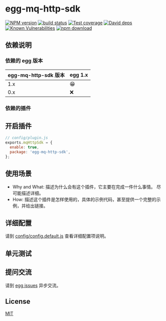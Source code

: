 # egg-mq-http-sdk

[![NPM version][npm-image]][npm-url]
[![build status][travis-image]][travis-url]
[![Test coverage][codecov-image]][codecov-url]
[![David deps][david-image]][david-url]
[![Known Vulnerabilities][snyk-image]][snyk-url]
[![npm download][download-image]][download-url]

[npm-image]: https://img.shields.io/npm/v/egg-mq-http-sdk.svg?style=flat-square
[npm-url]: https://npmjs.org/package/egg-mq-http-sdk
[travis-image]: https://img.shields.io/travis/eggjs/egg-mq-http-sdk.svg?style=flat-square
[travis-url]: https://travis-ci.org/eggjs/egg-mq-http-sdk
[codecov-image]: https://img.shields.io/codecov/c/github/eggjs/egg-mq-http-sdk.svg?style=flat-square
[codecov-url]: https://codecov.io/github/eggjs/egg-mq-http-sdk?branch=master
[david-image]: https://img.shields.io/david/eggjs/egg-mq-http-sdk.svg?style=flat-square
[david-url]: https://david-dm.org/eggjs/egg-mq-http-sdk
[snyk-image]: https://snyk.io/test/npm/egg-mq-http-sdk/badge.svg?style=flat-square
[snyk-url]: https://snyk.io/test/npm/egg-mq-http-sdk
[download-image]: https://img.shields.io/npm/dm/egg-mq-http-sdk.svg?style=flat-square
[download-url]: https://npmjs.org/package/egg-mq-http-sdk

<!--
Description here.
-->

## 依赖说明

### 依赖的 egg 版本

egg-mq-http-sdk 版本 | egg 1.x
--- | ---
1.x | 😁
0.x | ❌

### 依赖的插件
<!--

如果有依赖其它插件，请在这里特别说明。如

- security
- multipart

-->

## 开启插件

```js
// config/plugin.js
exports.mqHttpSdk = {
  enable: true,
  package: 'egg-mq-http-sdk',
};
```

## 使用场景

- Why and What: 描述为什么会有这个插件，它主要在完成一件什么事情。
尽可能描述详细。
- How: 描述这个插件是怎样使用的，具体的示例代码，甚至提供一个完整的示例，并给出链接。

## 详细配置

请到 [config/config.default.js](config/config.default.js) 查看详细配置项说明。

## 单元测试

<!-- 描述如何在单元测试中使用此插件，例如 schedule 如何触发。无则省略。-->

## 提问交流

请到 [egg issues](https://github.com/eggjs/egg/issues) 异步交流。

## License

[MIT](LICENSE)
